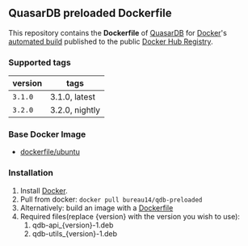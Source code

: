## QuasarDB preloaded Dockerfile

This repository contains the **Dockerfile** of [QuasarDB](http://www.quasardb.net/) for [Docker](https://www.docker.com/)'s [automated build](https://registry.hub.docker.com/u/bureau14/qdb/) published to the public [Docker Hub Registry](https://registry.hub.docker.com/).

### Supported tags

|version|tags|
|---|---|
|`3.1.0`|	3.1.0,	latest|
|`3.2.0`|	3.2.0,	nightly|


### Base Docker Image

* [dockerfile/ubuntu](http://dockerfile.github.io/#/ubuntu)

### Installation

1. Install [Docker](https://www.docker.com/).
1. Pull from docker: `docker pull bureau14/qdb-preloaded`
1. Alternatively: build an image with a [Dockerfile](https://hub.docker.com/r/bureau14/qdb-preloaded/~/dockerfile/)
1. Required files(replace {version} with the version you wish to use):  
	1. qdb-api_{version}-1.deb
	1. qdb-utils_{version}-1.deb

